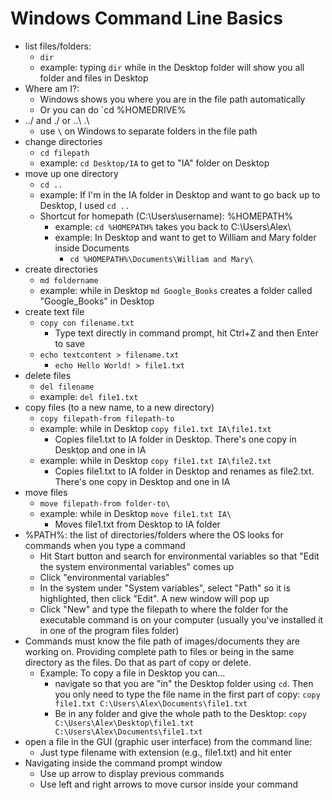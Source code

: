 # Windows Command Line Basics
- list files/folders: 
	- `dir`
	- example: typing `dir` while in the Desktop folder will show you all folder and files in Desktop
- Where am I?: 
	- Windows shows you where you are in the file path automatically
   	- Or you can do `cd %HOMEDRIVE%
 - ../ and ./ or ..\ .\
	- use `\` on Windows to separate folders in the file path
- change directories
	- `cd filepath`
	- example: `cd Desktop/IA` to get to "IA" folder on Desktop
- move up one directory
	- `cd ..`
	- example: If I'm in the IA folder in Desktop and want to go back up to Desktop, I used `cd ..`
   	- Shortcut for homepath (C:\Users\username): %HOMEPATH%
   	  	- example: `cd %HOMEPATH%` takes you back to C:\Users\Alex\
   	  	- example: In Desktop and want to get to William and Mary folder inside Documents
	  		- `cd %HOMEPATH%\Documents\William and Mary\`
- create directories
	- `md foldername`
	- example: while in Desktop `md Google_Books` creates a folder called "Google_Books" in Desktop
- create text file
  	- `copy con filename.txt`
  	  	- Type text directly in command prompt, hit Ctrl+Z and then Enter to save
	- `echo textcontent > filename.txt`
   		- `echo Hello World! > file1.txt`
- delete files
	- `del filename`
	- example: `del file1.txt`
- copy files (to a new name, to a new directory)
	- `copy filepath-from filepath-to`
	- example: while in Desktop `copy file1.txt IA\file1.txt`
		- Copies file1.txt to IA folder in Desktop. There's one copy in Desktop and one in IA
	- example: while in Desktop `copy file1.txt IA\file2.txt`
		- Copies file1.txt to IA folder in Desktop and renames as file2.txt. There's one copy in Desktop and one in IA
- move files
	- `move filepath-from folder-to\`
	- example: while in Desktop `move file1.txt IA\`
		- Moves file1.txt from Desktop to IA folder
- %PATH%: the list of directories/folders where the OS looks for commands when you type a command
	- Hit Start button and search for environmental variables so that "Edit the system environmental variables" comes up
	- Click "environmental variables"
	- In the system under "System variables", select "Path" so it is highlighted, then click "Edit". A new window will pop up
	- Click "New" and type the filepath to where the folder for the executable command is on your computer (usually you've installed it in one of the program files folder)
- Commands must know the file path of images/documents they are working on. Providing complete path to files or being in the same directory as the files. Do that as part of copy or delete.
	- Example: To copy a file in Desktop you can...
		- navigate so that you are "in" the Desktop folder using `cd`. Then you only need to type the file name in the first part of copy: `copy file1.txt C:\Users\Alex\Documents\file1.txt`
		- Be in any folder and give the whole path to the Desktop: `copy C:\Users\Alex\Desktop\file1.txt C:\Users\Alex\Documents\file1.txt`
- open a file in the GUI (graphic user interface) from the command line: 
	- Just type filename with extension (e.g., file1.txt) and hit enter
- Navigating inside the command prompt window
	- Use up arrow to display previous commands
	- Use left and right arrows to move cursor inside your command
